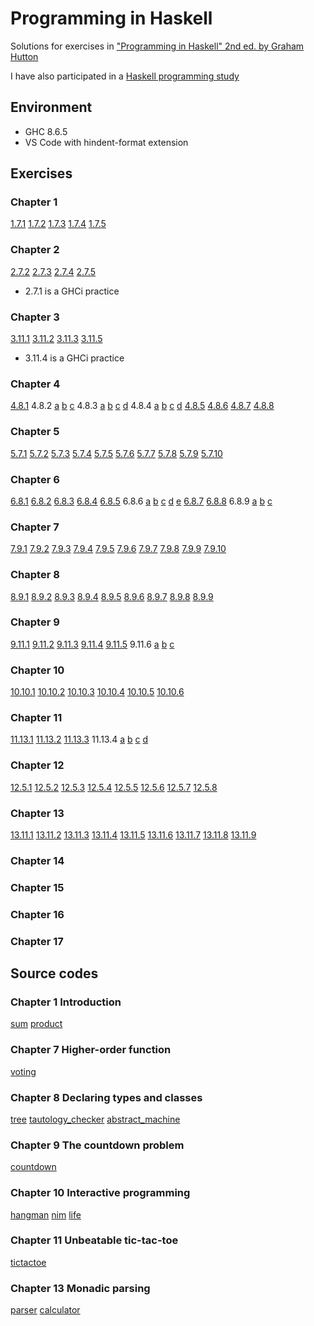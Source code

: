 # Programming in Haskell

Solutions for exercises in ["Programming in Haskell" 2nd ed. by Graham Hutton](<http://www.cs.nott.ac.uk/~pszgmh/pih.html>)

I have also participated in a [Haskell programming study](<https://gitlab.com/onevirus/fp-study>)

## Environment

* GHC 8.6.5
* VS Code with hindent-format extension

## Exercises

### Chapter 1

[1.7.1](ch01/ex1.txt)
[1.7.2](ch01/ex2.txt)
[1.7.3](ch01/ex3.hs)
[1.7.4](ch01/ex4.hs)
[1.7.5](ch01/ex5.hs)

### Chapter 2

[2.7.2](ch02/ex2.txt)
[2.7.3](ch02/ex3.hs)
[2.7.4](ch02/ex4.hs)
[2.7.5](ch02/ex5.hs)

* 2.7.1 is a GHCi practice

### Chapter 3

[3.11.1](ch03/ex1.txt)
[3.11.2](ch03/ex2.txt)
[3.11.3](ch03/ex3.txt)
[3.11.5](ch03/ex5.txt)

* 3.11.4 is a GHCi practice

### Chapter 4

[4.8.1](ch04/ex1.hs)
4.8.2
[a](ch04/ex2a.hs)
[b](ch04/ex2b.hs)
[c](ch04/ex2c.hs)
4.8.3
[a](ch04/ex3a.hs)
[b](ch04/ex3b.hs)
[c](ch04/ex3c.hs)
[d](ch04/ex3d.hs)
4.8.4
[a](ch04/ex4a.hs)
[b](ch04/ex4b.hs)
[c](ch04/ex4c.hs)
[d](ch04/ex4d.hs)
[4.8.5](ch04/ex5.hs)
[4.8.6](ch04/ex6.hs)
[4.8.7](ch04/ex7.hs)
[4.8.8](ch04/ex8.hs)

### Chapter 5

[5.7.1](ch05/ex1.hs)
[5.7.2](ch05/ex2.hs)
[5.7.3](ch05/ex3.hs)
[5.7.4](ch05/ex4.hs)
[5.7.5](ch05/ex5.hs)
[5.7.6](ch05/ex6.hs)
[5.7.7](ch05/ex7.hs)
[5.7.8](ch05/ex8.hs)
[5.7.9](ch05/ex9.hs)
[5.7.10](ch05/ex10.hs)

### Chapter 6

[6.8.1](ch06/ex1.hs)
[6.8.2](ch06/ex2.hs)
[6.8.3](ch06/ex3.hs)
[6.8.4](ch06/ex4.hs)
[6.8.5](ch06/ex5.hs)
6.8.6
[a](ch06/ex6a.hs)
[b](ch06/ex6b.hs)
[c](ch06/ex6c.hs)
[d](ch06/ex6d.hs)
[e](ch06/ex6e.hs)
[6.8.7](ch06/ex7.hs)
[6.8.8](ch06/ex8.hs)
6.8.9
[a](ch06/ex9a.hs)
[b](ch06/ex9b.hs)
[c](ch06/ex9c.hs)

### Chapter 7

[7.9.1](ch07/ex1.txt)
[7.9.2](ch07/ex2.hs)
[7.9.3](ch07/ex3.hs)
[7.9.4](ch07/ex4.hs)
[7.9.5](ch07/ex5.hs)
[7.9.6](ch07/ex6.hs)
[7.9.7](ch07/ex7.hs)
[7.9.8](ch07/ex8.txt)
[7.9.9](ch07/ex9.hs)
[7.9.10](ch07/ex10.hs)

### Chapter 8

[8.9.1](ch08/ex1.hs)
[8.9.2](ch08/ex2.hs)
[8.9.3](ch08/ex3.hs)
[8.9.4](ch08/ex4.hs)
[8.9.5](ch08/ex5.hs)
[8.9.6](ch08/ex6.hs)
[8.9.7](ch08/ex7.txt)
[8.9.8](ch08/ex8.hs)
[8.9.9](ch08/ex9.hs)

### Chapter 9

[9.11.1](ch09/ex1.hs)
[9.11.2](ch09/ex2.hs)
[9.11.3](ch09/ex3.txt)
[9.11.4](ch09/ex4.hs)
[9.11.5](ch09/ex5.hs)
9.11.6
[a](ch09/ex6a.hs)
[b](ch09/ex6b.hs)
[c](ch09/ex6c.hs)

### Chapter 10

[10.10.1](ch10/ex1.hs)
[10.10.2](ch10/ex2.hs)
[10.10.3](ch10/ex3.hs)
[10.10.4](ch10/ex4.hs)
[10.10.5](ch10/ex5.hs)
[10.10.6](ch10/ex6.hs)

### Chapter 11

[11.13.1](ch11/ex1.hs)
[11.13.2](ch11/ex2.hs)
[11.13.3](ch11/ex3.hs)
11.13.4
[a](ch11/ex4a.hs)
[b](ch11/ex4b.hs)
[c](ch11/ex4c.hs)
[d](ch11/ex4d.hs)

### Chapter 12

[12.5.1](ch12/ex1.hs)
[12.5.2](ch12/ex2.hs)
[12.5.3](ch12/ex3.hs)
[12.5.4](ch12/ex4.hs)
[12.5.5](ch12/ex5.txt)
[12.5.6](ch12/ex6.hs)
[12.5.7](ch12/ex7.hs)
[12.5.8](ch12/ex8.hs)

### Chapter 13

[13.11.1](ch13/ex1.hs)
[13.11.2](ch13/ex2.txt)
[13.11.3](ch13/ex3.txt)
[13.11.4](ch13/ex4.txt)
[13.11.5](ch13/ex5.hs)
[13.11.6](ch13/ex6.hs)
[13.11.7](ch13/ex7.hs)
[13.11.8](ch13/ex8.hs)
[13.11.9](ch13/ex9.hs)

### Chapter 14

### Chapter 15

### Chapter 16

### Chapter 17

## Source codes

### Chapter 1 Introduction

[sum](ch01/sum.hs)
[product](ch01/product.hs)

### Chapter 7 Higher-order function

[voting](ch07/voting.hs)

### Chapter 8 Declaring types and classes

[tree](ch08/tree.hs)
[tautology_checker](ch08/tautology_checker.hs)
[abstract_machine](ch08/abstract_machine.hs)

### Chapter 9 The countdown problem

[countdown](ch09/countdown.hs)

### Chapter 10 Interactive programming

[hangman](ch10/hangman.hs)
[nim](ch10/nim.hs)
[life](ch10/life.hs)

### Chapter 11 Unbeatable tic-tac-toe

[tictactoe](ch11/tictactoe.hs)

### Chapter 13 Monadic parsing

[parser](ch13/parser.hs)
[calculator](ch13/calculator.hs)
